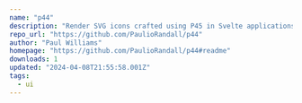 ```yaml
---
name: "p44"
description: "Render SVG icons crafted using P45 in Svelte applications."
repo_url: "https://github.com/PaulioRandall/p44"
author: "Paul Williams"
homepage: "https://github.com/PaulioRandall/p44#readme"
downloads: 1
updated: "2024-04-08T21:55:58.001Z"
tags: 
  - ui
---
```

